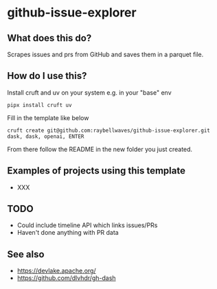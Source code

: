 # github-issue-explorer

## What does this do?

Scrapes issues and prs from GitHub and saves them in a parquet file.

## How do I use this?

Install cruft and uv on your system e.g. in your "base" env
```
pipx install cruft uv
```

Fill in the template like below
```
cruft create git@github.com:raybellwaves/github-issue-explorer.git
dask, dask, openai, ENTER
```

From there follow the README in the new folder you just created.

## Examples of projects using this template

 - XXX

## TODO

 - Could include timeline API which links issues/PRs
 - Haven't done anything with PR data

 ## See also

 - https://devlake.apache.org/
 - https://github.com/dlvhdr/gh-dash
